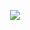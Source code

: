 <p align="center">
<img src="https://user-images.githubusercontent.com/47380312/197545150-219f4b85-ac1a-443a-8c91-a655800f7023.png"/>
</p>
